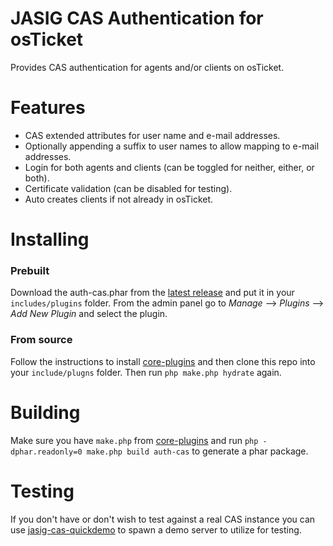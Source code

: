 JASIG CAS Authentication for osTicket
=====================================

Provides CAS authentication for agents and/or clients on osTicket.

Features
========
 - CAS extended attributes for user name and e-mail addresses.
 - Optionally appending a suffix to user names to allow mapping to e-mail addresses.
 - Login for both agents and clients (can be toggled for neither, either, or both).
 - Certificate validation (can be disabled for testing).
 - Auto creates clients if not already in osTicket.

Installing
==========

### Prebuilt

Download the auth-cas.phar from the [latest release](https://github.com/kevinoconnor7/osTicket-auth-cas/releases/latest)
and put it in your `includes/plugins` folder. From the admin panel go to
*Manage* --> *Plugins* --> *Add New Plugin* and select the plugin.

### From source

Follow the instructions to install [core-plugins](https://github.com/osTicket/core-plugins)
and then clone this repo into your `include/plugns` folder. Then run
`php make.php hydrate` again.

Building
========

Make sure you have `make.php` from [core-plugins](https://github.com/osTicket/core-plugins)
and run `php -dphar.readonly=0 make.php build auth-cas` to generate a phar package.

Testing
=======

If you don't have or don't wish to test against a real CAS instance you can
use [jasig-cas-quickdemo](https://github.com/forsetti/jasig-cas-quickdemo) to
spawn a demo server to utilize for testing.
